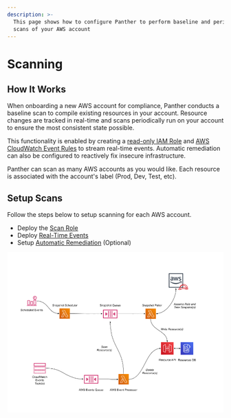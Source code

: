 ```yaml
---
description: >-
  This page shows how to configure Panther to perform baseline and periodic
  scans of your AWS account
---
```


# Scanning

## How It Works

When onboarding a new AWS account for compliance, Panther conducts a baseline scan to compile existing resources in your account. Resource changes are tracked in real-time and scans periodically run on your account to ensure the most consistent state possible.

This functionality is enabled by creating a [read-only IAM Role](https://docs.aws.amazon.com/general/latest/gr/aws-security-audit-guide.html) and [AWS CloudWatch Event Rules](https://docs.aws.amazon.com/AmazonCloudWatch/latest/events/WhatIsCloudWatchEvents.html) to stream real-time events. Automatic remediation can also be configured to reactively fix insecure infrastructure.

Panther can scan as many AWS accounts as you would like. Each resource is associated with the account's label \(Prod, Dev, Test, etc\).

## Setup Scans

Follow the steps below to setup scanning for each AWS account.

- Deploy the [Scan Role](aws-compliance-setup.md)
- Deploy [Real-Time Events](real-time-events.md)
- Setup [Automatic Remediation](../../automatic-remediation/automatic-remediation.md) \(Optional\)

![Architecture Diagram](../../.gitbook/assets/snapshot-processing-v3.png)

##
